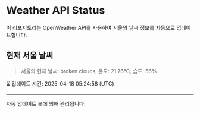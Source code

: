 
# Weather API Status

이 리포지토리는 OpenWeather API를 사용하여 서울의 날씨 정보를 자동으로 업데이트합니다.

## 현재 서울 날씨
> 서울의 현재 날씨: broken clouds, 온도: 21.76°C, 습도: 56%

⏳ 업데이트 시간: 2025-04-18 05:24:58 (UTC)

---
자동 업데이트 봇에 의해 관리됩니다.
